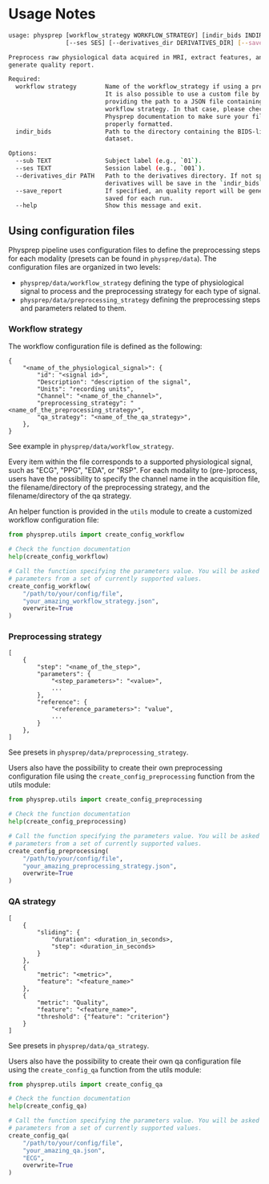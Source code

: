 # Usage Notes

```bash
usage: physprep [workflow_strategy WORKFLOW_STRATEGY] [indir_bids INDIR_BIDS] [--sub SUB]
                [--ses SES] [--derivatives_dir DERIVATIVES_DIR] [--save_report] [--help]

Preprocess raw physiological data acquired in MRI, extract features, and
generate quality report.

Required:
  workflow strategy        Name of the workflow_strategy if using a preset.
                           It is also possible to use a custom file by
                           providing the path to a JSON file containing
                           workflow strategy. In that case, please check
                           Physprep documentation to make sure your file is
                           properly formatted.
  indir_bids               Path to the directory containing the BIDS-like
                           dataset.

Options:
  --sub TEXT               Subject label (e.g., `01`).
  --ses TEXT               Session label (e.g., `001`).
  --derivatives_dir PATH   Path to the derivatives directory. If not specified,
                           derivatives will be save in the `indir_bids` directory.
  --save_report            If specified, an quality report will be generated and 
                           saved for each run.
  --help                   Show this message and exit.
```

## Using configuration files

Physprep pipeline uses configuration files to define the preprocessing steps for each
modality (presets can be found in `physprep/data`). The configuration files are organized
in two levels:
- `physprep/data/workflow_strategy` defining the type of physiological signal to process
and the preprocessing strategy for each type of signal.
- `physprep/data/preprocessing_strategy` defining the preprocessing steps and parameters
related to them.

### Workflow strategy

The workflow configuration file is defined as the following:

```
{
    "<name_of_the_physiological_signal>": {
        "id": "<signal id>",
        "Description": "description of the signal",
        "Units": "recording units",
        "Channel": "<name_of_the_channel>",
        "preprocessing_strategy": "<name_of_the_preprocessing_strategy>",
        "qa_strategy": "<name_of_the_qa_strategy>",
    },
}
```

See example in `physprep/data/workflow_strategy`.

Every item within the file corresponds to a supported physiological signal, such as "ECG",
"PPG", "EDA", or "RSP". For each modality to (pre-)process, users have the possibility
to specify the channel name in the acquisition file, the filename/directory of
the preprocessing strategy, and the filename/directory of the qa strategy.

An helper function is provided in the `utils` module to create a customized workflow
configuration file:

```python
from physprep.utils import create_config_workflow

# Check the function documentation
help(create_config_workflow)

# Call the function specifying the parameters value. You will be asked to enter different
# parameters from a set of currently supported values.
create_config_workflow(
    "/path/to/your/config/file",
    "your_amazing_workflow_strategy.json",
    overwrite=True
)
```

### Preprocessing strategy

```
[
    {
        "step": "<name_of_the_step>",
        "parameters": {
            "<step_parameters>": "<value>",
            ...
        },
        "reference": {
            "<reference_parameters>": "value",
            ...
        }
    },
]
```

See presets in `physprep/data/preprocessing_strategy`.

Users also have the possibility to create their own preprocessing configuration file using
the `create_config_preprocessing` function from the utils module:

```python
from physprep.utils import create_config_preprocessing

# Check the function documentation
help(create_config_preprocessing)

# Call the function specifying the parameters value. You will be asked to enter different
# parameters from a set of currently supported values.
create_config_preprocessing(
    "/path/to/your/config/file",
    "your_amazing_preprocessing_strategy.json",
    overwrite=True
)
```

### QA strategy

```
[
    {
        "sliding": {
            "duration": <duration_in_seconds>,
            "step": <duration_in_seconds>
        }
    },
    {
        "metric": "<metric>",
        "feature": "<feature_name>"
    },
    {
        "metric": "Quality",
        "feature": "<feature_name>",
        "threshold": {"feature": "criterion"}
    }
]
```

See presets in `physprep/data/qa_strategy`.

Users also have the possibility to create their own qa configuration file using
the `create_config_qa` function from the utils module:

```python
from physprep.utils import create_config_qa

# Check the function documentation
help(create_config_qa)

# Call the function specifying the parameters value. You will be asked to enter different
# parameters from a set of currently supported values.
create_config_qa(
    "/path/to/your/config/file",
    "your_amazing_qa.json",
    "ECG",
    overwrite=True
)
```